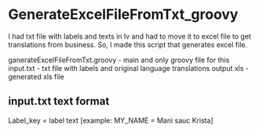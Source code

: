# GenerateExcelFileFromTxt_groovy
I had txt file with labels and texts in lv and had to move it to excel file to get translations from business. So, I made this script that generates excel file. 

ganerateExcelFileFromTxt.groovy - main and only groovy file for this
input.txt - txt file with labels and original language translations
output.xls - generated xls file

## input.txt text format
  Label_key = label text
  [example: MY_NAME = Mani sauc Krista]
